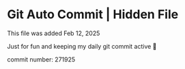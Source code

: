 # Git Auto Commit | Hidden File

This file was added Feb 12, 2025

Just for fun and keeping my daily git commit active 🤪

commit number: 271925
